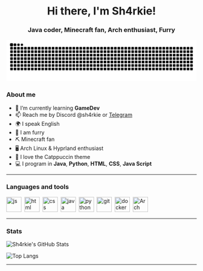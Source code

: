 <div id="header" align="center">
    <h1>Hi there, I'm Sh4rkie!</h1>
    <h3>Java coder, Minecraft fan, Arch enthusiast, Furry</h3>
</div>
<picture>
  <source media="(prefers-color-scheme: dark)" srcset="snake/github-snake-dark.svg" />
  <source media="(prefers-color-scheme: light)" srcset="snake/github-snake.svg" />
  <img alt="github-snake" src="snake/github-snake.svg" />
</picture>

### About me
- 🌱 I’m currently learning **GameDev**
- 📫 Reach me by Discord @sh4rkie or [Telegram](https://t.me/sh_4rkie)
- 🌍 I speak English
- 🦊 I am furry
- ⛏️ Minecraft fan
- 🖥️ Arch Linux & Hyprland enthusiast
- 🎨 I love the Catppuccin theme
- 💻 I program in **Java**, **Python**, **HTML**, **CSS**, **Java Script**

---

### Languages and tools

<img src="https://cdn.jsdelivr.net/gh/devicons/devicon/icons/javascript/javascript-original.svg" title="js" width="40" height="40"/>&nbsp;
<img src="https://cdn.jsdelivr.net/gh/devicons/devicon/icons/html5/html5-original.svg" title="html" width="40" height="40"/>&nbsp;
<img src="https://cdn.jsdelivr.net/gh/devicons/devicon/icons/css3/css3-original.svg" title="css" width="40" height="40"/>&nbsp;
<img src="https://cdn.jsdelivr.net/gh/devicons/devicon@latest/icons/java/java-original.svg" title="java" width="40" height="40"/>&nbsp;
<img src="https://cdn.jsdelivr.net/gh/devicons/devicon/icons/python/python-original.svg" title="python" width="40" height="40"/>&nbsp;
<img src="https://cdn.jsdelivr.net/gh/devicons/devicon/icons/git/git-plain.svg" title="git" width="40" height="40"/>&nbsp;
<img src="https://cdn.jsdelivr.net/gh/devicons/devicon@latest/icons/docker/docker-plain-wordmark.svg" title="docker" width="40" height="40"/>&nbsp;
<img src="https://cdn.jsdelivr.net/gh/devicons/devicon@latest/icons/archlinux/archlinux-original.svg" title="Arch Linux" width="40" height="40"/>&nbsp;

---

### Stats

![Sh4rkie's GitHub Stats](https://github-readme-stats.vercel.app/api?username=sh4rkiex11&show_icons=true&count_private=true&hide_title=true&hide=prs&theme=dark)

![Top Langs](https://github-readme-stats.vercel.app/api/top-langs/?username=sh4rkiex11&layout=compact&langs_count=10&theme=dark)

---
